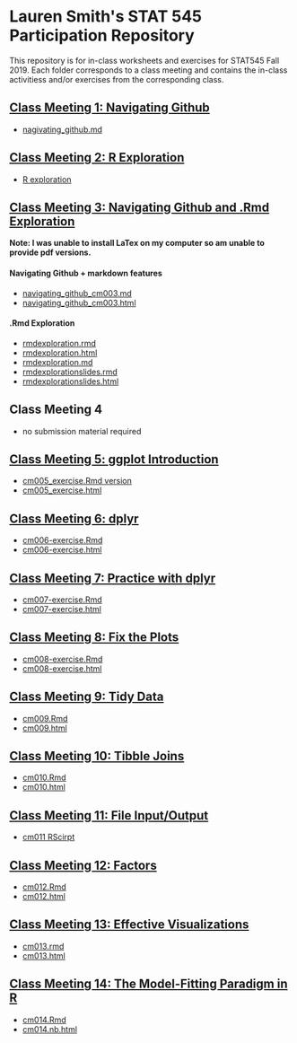 # Lauren Smith's STAT 545 Participation Repository

This repository is for in-class worksheets and exercises for STAT545 Fall 2019. Each folder corresponds to a class meeting and contains the in-class activitiess and/or exercises from the corresponding class.



## [Class Meeting 1: Navigating Github](https://github.com/smithlauren/STAT545-participation/tree/master/cm001)
- [nagivating_github.md](https://github.com/smithlauren/STAT545-participation/blob/master/cm001/navigating_github.md)


## [Class Meeting 2: R Exploration](https://github.com/smithlauren/STAT545-participation/tree/master/cm002)
- [R exploration](https://github.com/smithlauren/STAT545-participation/blob/master/cm002/cm002_R_exploration.R)


## [Class Meeting 3: Navigating Github and .Rmd Exploration](https://github.com/smithlauren/STAT545-participation/tree/master/cm003)
**Note: I was unable to install LaTex on my computer so am unable to provide pdf versions.**

#### Navigating Github + markdown features
- [navigating_github_cm003.md](https://github.com/smithlauren/STAT545-participation/blob/master/cm003/navigating_github_cm003.md)
- [navigating_github_cm003.html](https://smithlauren.github.io/STAT545-participation/cm003/navigating_github_cm003.html)
#### .Rmd Exploration
- [rmdexploration.rmd](https://github.com/smithlauren/STAT545-participation/blob/master/cm003/rmdexploration.Rmd)
- [rmdexploration.html](https://smithlauren.github.io/STAT545-participation/cm003/rmdexploration.html)
- [rmdexploration.md](https://github.com/smithlauren/STAT545-participation/blob/master/cm003/rmdexploration.md)
- [rmdexplorationslides.rmd](https://github.com/smithlauren/STAT545-participation/blob/master/cm003/rmdexplorationslides.Rmd)
- [rmdexplorationslides.html](https://smithlauren.github.io/STAT545-participation/cm003/rmdexplorationslides.html)
    
    
## Class Meeting 4
- no submission material required


## [Class Meeting 5: ggplot Introduction](https://github.com/smithlauren/STAT545-participation/tree/master/cm005)
- [cm005_exercise.Rmd version](https://github.com/smithlauren/STAT545-participation/blob/master/cm005/cm005_exercise.Rmd)
- [cm005_exercise.html](https://smithlauren.github.io/STAT545-participation/cm005/cm005_exercise.html)
 
 
## [Class Meeting 6: dplyr](https://github.com/smithlauren/STAT545-participation/tree/master/cm006)
- [cm006-exercise.Rmd](https://github.com/smithlauren/STAT545-participation/blob/master/cm006/cm006-exercise.Rmd)
- [cm006-exercise.html](https://smithlauren.github.io/STAT545-participation/cm006/cm006-exercise.html)


## [Class Meeting 7: Practice with dplyr](https://github.com/smithlauren/STAT545-participation/tree/master/cm007)
- [cm007-exercise.Rmd](https://github.com/smithlauren/STAT545-participation/blob/master/cm007/cm007-exercise.Rmd)
- [cm007-exercise.html](https://smithlauren.github.io/STAT545-participation/cm007/cm007-exercise.html)

## [Class Meeting 8: Fix the Plots](https://github.com/smithlauren/STAT545-participation/tree/master/cm008)
- [cm008-exercise.Rmd](https://github.com/smithlauren/STAT545-participation/blob/master/cm008/cm008-exercise.Rmd)
- [cm008-exercise.html](https://smithlauren.github.io/STAT545-participation/cm008/cm008-exercise.html)


## [Class Meeting 9: Tidy Data](https://github.com/smithlauren/STAT545-participation/tree/master/cm009)
- [cm009.Rmd](https://github.com/smithlauren/STAT545-participation/blob/master/cm009/cm009.Rmd)
- [cm009.html](https://smithlauren.github.io/STAT545-participation/cm009/cm009.html)


## [Class Meeting 10: Tibble Joins](https://github.com/smithlauren/STAT545-participation/tree/master/cm010)
- [cm010.Rmd](https://github.com/smithlauren/STAT545-participation/blob/master/cm010/cm010.Rmd)
- [cm010.html](https://smithlauren.github.io/STAT545-participation/cm010/cm010.html)


## [Class Meeting 11: File Input/Output](https://github.com/smithlauren/STAT545-participation/tree/master/cm011_test)
- [cm011 RScirpt](https://github.com/smithlauren/STAT545-participation/blob/master/cm011_test/cm011%20r%20script.R)


## [Class Meeting 12: Factors](https://github.com/smithlauren/STAT545-participation/tree/master/cm012)
- [cm012.Rmd](https://github.com/smithlauren/STAT545-participation/blob/master/cm012/cm012.Rmd)
- [cm012.html](https://smithlauren.github.io/STAT545-participation/cm012/cm012.html)


## [Class Meeting 13: Effective Visualizations](https://github.com/smithlauren/STAT545-participation/tree/master/cm013)
- [cm013.rmd](https://github.com/smithlauren/STAT545-participation/blob/master/cm013/cm013.Rmd)
- [cm013.html](https://smithlauren.github.io/STAT545-participation/cm013/cm013.html)


## [Class Meeting 14: The Model-Fitting Paradigm in R](https://github.com/smithlauren/STAT545-participation/tree/master/cm014)
- [cm014.Rmd](https://github.com/smithlauren/STAT545-participation/blob/master/cm014/cm014.Rmd)
- [cm014.nb.html](https://smithlauren.github.io/STAT545-participation/cm014/cm014.nb.html)
